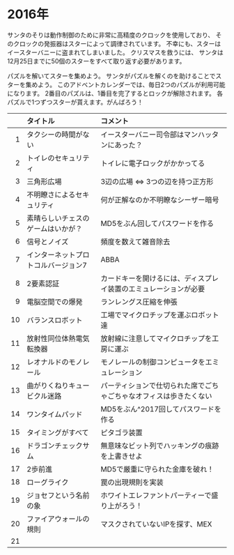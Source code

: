 # 2016年

サンタのそりは動作制御のために非常に高精度のクロックを使用しており、
そのクロックの発振器はスターによって調律されています。
不幸にも、スターはイースターバニーに盗まれてしまいました。
クリスマスを救うには、
サンタは12月25日までに50個のスターをすべて取り返す必要があります。

パズルを解いてスターを集めよう。
サンタがパズルを解くのを助けることでスターを集めよう。
このアドベントカレンダーでは、毎日2つのパズルが利用可能になります。
2番目のパズルは、1番目を完了するとロックが解除されます。
各パズルで1つずつスターが貰えます。がんばろう！

| |タイトル|コメント|
|-:|:---|:--|
|1|タクシーの時間がない|イースターバニー司令部はマンハッタンにあった？|
|2|トイレのセキュリティ|トイレに電子ロックがかかってる|
|3|三角形広場|3辺の広場 ⇔ 3つの辺を持つ正方形|
|4|不明瞭さによるセキュリティ|何が正解なのか不明瞭なシーザー暗号|
|5|素晴らしいチェスのゲームはいかが？|MD5をぶん回してパスワードを作る|
|6|信号とノイズ|頻度を数えて雑音除去|
|7|インターネットプロトコルバージョン7|ABBA|
|8|2要素認証|カードキーを開けるには、ディスプレイ装置のエミュレーションが必要|
|9|電脳空間での爆発|ランレングス圧縮を伸張|
|10|バランスロボット|工場でマイクロチップを運ぶロボット達|
|11|放射性同位体熱電気転換器|放射線に注意してマイクロチップを工房に運ぶ|
|12|レオナルドのモノレール|モノレールの制御コンピュータをエミュレーション|
|13|曲がりくねりキュービクル迷路|パーティションで仕切られた席でごちゃごちゃなオフィスは歩きたくない|
|14|ワンタイムパッド|MD5をぶん^2017回してパスワードを作る|
|15|タイミングがすべて|ピタゴラ装置|
|16|ドラゴンチェックサム|無意味なビット列でハッキングの痕跡を上書きせよ|
|17|2歩前進|MD5で厳重に守られた金庫を破れ！|
|18|ローグライク|罠の出現規則を実装|
|19|ジョセフという名前の象|ホワイトエレファントパーティーで盛り上がろう！|
|20|ファイアウォールの規則|マスクされていないIPを探す、MEX|
|21|


